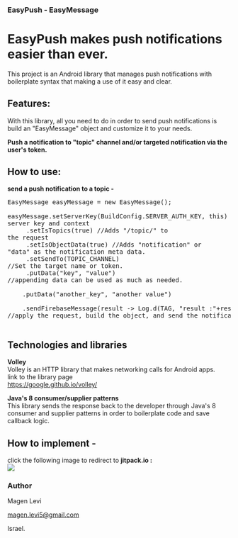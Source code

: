 ### EasyPush - EasyMessage
# EasyPush makes push notifications easier than ever.

This project is an Android library that manages push notifications with boilerplate syntax that making a use of it easy and clear.
 

## Features:
With this library, all you need to do in order to send push notifications is build an "EasyMessage" object and customize it to your needs.

**Push a notification to "topic" channel and/or targeted notification via the user's token.**


## How to use:
**send a push notification to a topic -**<br><pre>
EasyMessage easyMessage = new EasyMessage();<br>
easyMessage.setServerKey(BuildConfig.SERVER_AUTH_KEY, this) // Set server key and context<br>
&emsp;&emsp;&emsp;&emsp;.setIsTopics(true) //Adds "/topic/" to the request<br>
&emsp;&emsp;&emsp;&emsp;.setIsObjectData(true) //Adds "notification" or "data" as the notification meta data.<br>
&emsp;&emsp;&emsp;&emsp;.setSendTo(TOPIC_CHANNEL) //Set the target name or token.<br>
&emsp;&emsp;&emsp;&emsp;.putData("key", "value") //appending data can be used as much as needed.<br>
&emsp;&emsp;&emsp;&emsp;.putData("another_key", "another value")<br>
&emsp;&emsp;&emsp;&emsp;.sendFirebaseMessage(result -> Log.d(TAG, "result :"+result)); //apply the request, build the object, and send the notification.<br>
</pre>

## Technologies and libraries

**Volley**<br>
Volley is an HTTP library that makes networking calls for Android apps.<br>
link to the library page<br>
https://google.github.io/volley/

**Java's 8 consumer/supplier patterns**<br>
This library sends the response back to the developer through Java's 8 consumer and supplier patterns in order to boilerplate code and save callback logic.


## How to implement -

click the following image to redirect to **jitpack.io :** <br>[![](https://jitpack.io/v/magenl/easypush/month.svg)](https://jitpack.io/#MagenL/EasyPush/0.0.1)


### Author
Magen Levi

magen.levi5@gmail.com

Israel.



